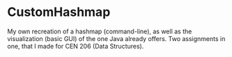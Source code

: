 # CustomHashmap
My own recreation of a hashmap (command-line), as well as the visualization (basic GUI) of the one Java already offers. Two assignments in one, that I made for CEN 206 (Data Structures).
